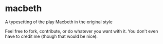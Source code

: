 # macbeth
A typesetting of the play Macbeth in the original style

Feel free to fork, contribute, or do whatever you want with it. You don't even have to credit me (though that would be nice).
